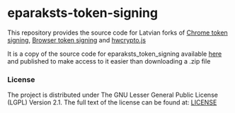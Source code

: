 # eparaksts-token-signing

This repository provides the source code for Latvian forks of [Chrome token signing](https://github.com/open-eid/chrome-token-signing), [Browser token signing](https://github.com/open-eid/browser-token-signing) and [hwcrypto.js](https://github.com/open-eid/hwcrypto.js)

It is a copy of the source code for eparaksts_token_signing available [here](http://www.euso.lv/downloads/sk/eparaksts_token_signing_v1.0.2.zip) and published to make access to it easier than downloading a .zip file

### License

The  project is distributed under The GNU Lesser General Public License (LGPL) Version 2.1. The full text of the license can be found at: [LICENSE](LICENSE)
